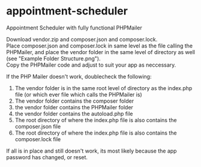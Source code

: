 # appointment-scheduler
Appointment Scheduler with fully functional PHPMailer 

Download vendor.zip and composer.json and composer.lock.  
Place composer.json and composer.lock in same level as the file calling the PHPMailer, and place the vendor folder in the same level of directory as well (see "Example Folder Structure.png").  
Copy the PHPMailer code and adjust to suit your app as neccessary. 




If the PHP Mailer doesn't work, doublecheck the following:

1. The vendor folder is in the same root level of directory as the index.php file (or which ever file which calls the PHPMailer is)
2. The vendor folder contains the composer folder
3. the vendor folder contains the PHPMailer folder
4. the vendor folder contains the autoload.php file
5. The root directory of where the index.php file is also contains the composer.json file
6. The root directory of where the index.php file is also contains the composer.lock file


If all is in place and still doesn't work, its most likely because the app password has changed, or reset.

